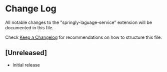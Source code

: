 # Change Log

All notable changes to the "springly-laguage-service" extension will be documented in this file.

Check [Keep a Changelog](http://keepachangelog.com/) for recommendations on how to structure this file.

## [Unreleased]

- Initial release